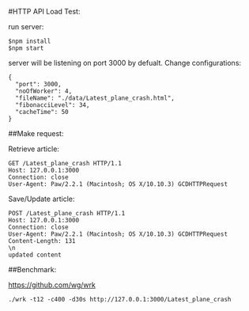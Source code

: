 
#HTTP API Load Test:



run server:

```
$npm install
$npm start
```
server will be listening on port 3000 by defualt. Change configurations:

```
{
  "port": 3000,
  "noOfWorker": 4,
  "fileName": "./data/Latest_plane_crash.html",
  "fibonacciLevel": 34,
  "cacheTime": 50
}
```

##Make request:

Retrieve article:
```
GET /Latest_plane_crash HTTP/1.1
Host: 127.0.0.1:3000
Connection: close
User-Agent: Paw/2.2.1 (Macintosh; OS X/10.10.3) GCDHTTPRequest
```

Save/Update article:
```
POST /Latest_plane_crash HTTP/1.1
Host: 127.0.0.1:3000
Connection: close
User-Agent: Paw/2.2.1 (Macintosh; OS X/10.10.3) GCDHTTPRequest
Content-Length: 131
\n
updated content
```

##Benchmark:

https://github.com/wg/wrk

```
./wrk -t12 -c400 -d30s http://127.0.0.1:3000/Latest_plane_crash
```